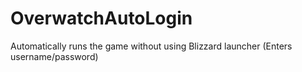 # OverwatchAutoLogin
Automatically runs the game without using Blizzard launcher (Enters username/password)
